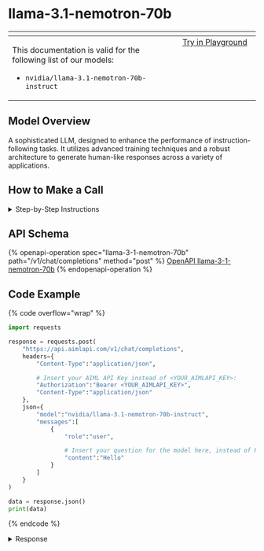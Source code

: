 # llama-3.1-nemotron-70b

<table data-header-hidden data-full-width="true"><thead><tr><th width="546.4443969726562" valign="top"></th><th width="202.666748046875" valign="top"></th></tr></thead><tbody><tr><td valign="top"><div data-gb-custom-block data-tag="hint" data-style="info" class="hint hint-info"><p>This documentation is valid for the following list of our models:</p><ul><li><code>nvidia/llama-3.1-nemotron-70b-instruct</code></li></ul></div></td><td valign="top"><a href="https://aimlapi.com/app/?model=nvidia/llama-3.1-nemotron-70b-instruct&#x26;mode=chat" class="button primary">Try in Playground</a></td></tr></tbody></table>

## Model Overview

A sophisticated LLM, designed to enhance the performance of instruction-following tasks. It utilizes advanced training techniques and a robust architecture to generate human-like responses across a variety of applications.

## How to Make a Call

<details>

<summary>Step-by-Step Instructions</summary>

### :digit\_one:  Setup You Can’t Skip

:black\_small\_square:  [**Create an Account**](https://aimlapi.com/app/sign-up): Visit the AI/ML API website and create an account (if you don’t have one yet).\
:black\_small\_square:  [**Generate an API Key**](https://aimlapi.com/app/keys): After logging in, navigate to your account dashboard and generate your API key. Ensure that key is enabled on UI.

### &#x20;:digit\_two:  Copy the code example

At the bottom of this page, you'll find [a code example](llama-3.1-nemotron-70b.md#code-example) that shows how to structure the request. Choose the code snippet in your preferred programming language and copy it into your development environment.

### :digit\_three:  Modify the code example

:black\_small\_square:  Replace `<YOUR_AIMLAPI_KEY>` with your actual AI/ML API key from your account.\
:black\_small\_square:  Insert your question or request into the `content` field—this is what the model will respond to.

### :digit\_four:  <sup><sub><mark style="background-color:yellow;">(Optional)<mark style="background-color:yellow;"><sub></sup> Adjust other optional parameters if needed

Only `model` and `messages` are required parameters for this model (and we’ve already filled them in for you in the example), but you can include optional parameters if needed to adjust the model’s behavior. Below, you can find the corresponding [API schema](llama-3.1-nemotron-70b.md#api-schema), which lists all available parameters along with notes on how to use them.

### :digit\_five:  Run your modified code

Run your modified code in your development environment. Response time depends on various factors, but for simple prompts it rarely exceeds a few seconds.

{% hint style="success" %}
If you need a more detailed walkthrough for setting up your development environment and making a request step by step — feel free to use our [Quickstart guide](../../../quickstart/setting-up.md).
{% endhint %}

</details>

## API Schema

{% openapi-operation spec="llama-3-1-nemotron-70b" path="/v1/chat/completions" method="post" %}
[OpenAPI llama-3-1-nemotron-70b](https://raw.githubusercontent.com/aimlapi/api-docs/refs/heads/main/docs/api-references/text-models-llm/NVIDIA/llama-3.1-nemotron-70b.json)
{% endopenapi-operation %}

## Code Example

{% code overflow="wrap" %}
```python
import requests

response = requests.post(
    "https://api.aimlapi.com/v1/chat/completions",
    headers={
        "Content-Type":"application/json", 

        # Insert your AIML API Key instead of <YOUR_AIMLAPI_KEY>:
        "Authorization":"Bearer <YOUR_AIMLAPI_KEY>",
        "Content-Type":"application/json"
    },
    json={
        "model":"nvidia/llama-3.1-nemotron-70b-instruct",
        "messages":[
            {
                "role":"user",

                # Insert your question for the model here, instead of Hello:
                "content":"Hello"
            }
        ]
    }
)

data = response.json()
print(data)
```
{% endcode %}

<details>

<summary>Response</summary>

{% code overflow="wrap" %}
```json5
{'id': 'gen-1744191323-N0aZy5UyzpOYfRwYbik3', 'object': 'chat.completion', 'choices': [{'index': 0, 'finish_reason': 'stop', 'logprobs': {'content': [], 'refusal': []}, 'message': {'role': 'assistant', 'content': "Hello!\n\nHow can I assist you today? Do you have:\n\n1. **A question** on a specific topic you'd like answered?\n2. **A problem** you're trying to solve and need help with?\n3. **A topic** you'd like to **discuss**?\n4. **A game or activity** in mind (e.g., trivia, word games, storytelling)?\n5. **Something else** on your mind (feel free to surprise me)?\n\nPlease respond with a number or describe what's on your mind, and I'll do my best to help!", 'refusal': None}}], 'created': 1744191323, 'model': 'nvidia/llama-3.1-nemotron-70b-instruct', 'usage': {'prompt_tokens': 11, 'completion_tokens': 78, 'total_tokens': 89}}
```
{% endcode %}

</details>
